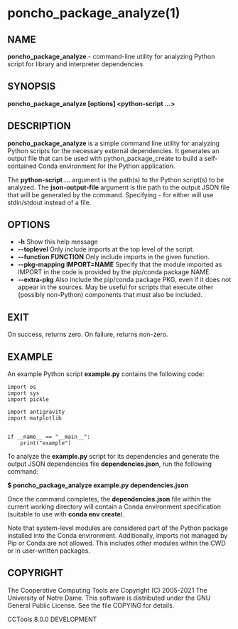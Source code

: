 






















# poncho_package_analyze(1)

## NAME

**poncho_package_analyze** - command-line utility for analyzing Python script for library and interpreter dependencies

## SYNOPSIS

****poncho_package_analyze [options] <python-script ...>  <json-output-file>****

## DESCRIPTION

**poncho_package_analyze** is a simple command line utility for analyzing Python scripts for the necessary external dependencies. It generates an output file that can be used with python_package_create to build a self-contained Conda environment for the Python application.

The **python-script ...** argument is the path(s) to the Python script(s) to be analyzed. The **json-output-file** argument is the path to the output JSON file that will be generated by the command. Specifying - for either will use stdin/stdout instead of a file.

## OPTIONS


- **-h**                    Show this help message
- **--toplevel**                    Only include imports at the top level of the script.
- **--function FUNCTION**           Only include imports in the given function.
- **--pkg-mapping IMPORT=NAME**     Specify that the module imported as IMPORT in the code is provided by the pip/conda package NAME.
- **--extra-pkg**                    Also include the pip/conda package PKG, even if it does not appear in the sources. May be useful for scripts that execute other (possibly non-Python) components that must also be included.


## EXIT

On success, returns zero. On failure, returns non-zero.

## EXAMPLE
An example Python script **example.py** contains the following code:

```
import os
import sys
import pickle

import antigravity
import matplotlib


if __name__ == "__main__":
    print("example")
```

To analyze the **example.py** script for its dependencies and generate the output JSON dependencies file **dependencies.json**, run the following command:

**$ poncho_package_analyze example.py dependencies.json**

Once the command completes, the **dependencies.json** file within the current working directory will contain a Conda environment specification
(suitable to use with **conda env create**).

Note that system-level modules are considered part of the Python package installed into the Conda environment.
Additionally, imports not managed by Pip or Conda are not allowed.
This includes other modules within the CWD or in user-written packages.


## COPYRIGHT

The Cooperative Computing Tools are Copyright (C) 2005-2021 The University of Notre Dame.  This software is distributed under the GNU General Public License.  See the file COPYING for details.

CCTools 8.0.0 DEVELOPMENT

